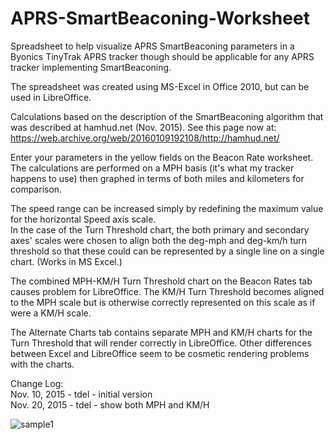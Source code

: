 # APRS-SmartBeaconing-Worksheet
Spreadsheet to help visualize APRS SmartBeaconing parameters in a Byonics TinyTrak APRS tracker though should be applicable for any APRS tracker implementing SmartBeaconing.

The spreadsheet was created using MS-Excel in Office 2010, but can be used in LibreOffice.

Calculations based on the description of the SmartBeaconing algorithm that was described at hamhud.net (Nov. 2015). See this page now at:<br>
https://web.archive.org/web/20160109192108/http://hamhud.net/

Enter your parameters in the yellow fields on the Beacon Rate worksheet.<br>
The calculations are performed on a MPH basis (it's what my tracker happens to use) then graphed in terms of both miles and kilometers for comparison.

The speed range can be increased simply by redefining the maximum value for the horizontal Speed axis scale.<br>
In the case of the Turn Threshold chart, the both primary and secondary axes' scales were chosen to align both
the deg-mph and deg-km/h turn threshold so that these could can be represented by a single line on a single chart. (Works in MS Excel.)

The combined MPH-KM/H Turn Threshold chart on the Beacon Rates tab causes problem for LibreOffice. The KM/H Turn Threshold
becomes aligned to the MPH scale but is otherwise correctly represented on this scale as if were a KM/H scale. 

The Alternate Charts tab contains separate MPH and KM/H charts for the Turn Threshold that will render correctly in LibreOffice.
Other differences between Excel and LibreOffice seem to be cosmetic rendering problems with the charts.

Change Log:<br>
Nov. 10, 2015 - tdel - initial version<br>
Nov. 20, 2015 - tdel - show both MPH and KM/H

![sample1](https://user-images.githubusercontent.com/24543390/213911899-8357d461-65f7-4b00-84e0-2b1770e0a521.png)
